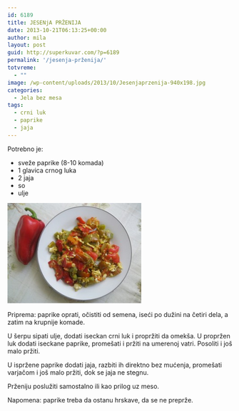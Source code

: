 ```yaml
---
id: 6189
title: JESENjA PRŽENIJA
date: 2013-10-21T06:13:25+00:00
author: mila
layout: post
guid: http://superkuvar.com/?p=6189
permalink: '/jesenja-prženija/'
totvreme:
  - ""
image: /wp-content/uploads/2013/10/Jesenjaprzenija-940x198.jpg
categories:
  - Jela bez mesa
tags:
  - crni luk
  - paprike
  - jaja
---
```

Potrebno je:

  * sveže paprike (8-10 komada)
  * 1 glavica crnog luka
  * 2 jaja
  * so
  * ulje

[<img class="alignnone size-medium wp-image-6190" src="/wp-content/uploads/2013/10/Jesenjaprzenija-300x225.jpg" alt="Jesenjaprzenija" width="300" height="225" />](/wp-content/uploads/2013/10/Jesenjaprzenija.jpg)

Priprema: paprike oprati, očistiti od semena, iseći po dužini na četiri dela, a zatim na krupnije komade.

U šerpu sipati ulje, dodati iseckan crni luk i propržiti da omekša. U propržen luk dodati iseckane paprike, promešati i pržiti na umerenoj vatri. Posoliti i još malo pržiti.

U ispržene paprike dodati jaja, razbiti ih direktno bez mućenja, promešati varjačom i još malo pržiti, dok se jaja ne stegnu.

Prženiju poslužiti samostalno ili kao prilog uz meso.

Napomena: paprike treba da ostanu hrskave, da se ne preprže.